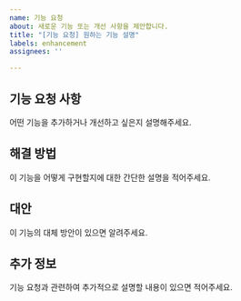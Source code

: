 ```yaml
---
name: 기능 요청
about: 새로운 기능 또는 개선 사항을 제안합니다.
title: "[기능 요청] 원하는 기능 설명"
labels: enhancement
assignees: ''

---
```


## 기능 요청 사항
어떤 기능을 추가하거나 개선하고 싶은지 설명해주세요.

## 해결 방법
이 기능을 어떻게 구현할지에 대한 간단한 설명을 적어주세요.

## 대안
이 기능의 대체 방안이 있으면 알려주세요.

## 추가 정보
기능 요청과 관련하여 추가적으로 설명할 내용이 있으면 적어주세요.